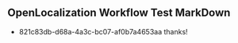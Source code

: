 ## OpenLocalization Workflow Test MarkDown
* 821c83db-d68a-4a3c-bc07-af0b7a4653aa thanks!

<!--HONumber=Oct16_HO3-->



